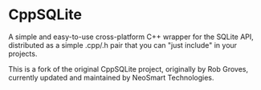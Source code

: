 # CppSQLite

A simple and easy-to-use cross-platform C++ wrapper for the SQLite API, distributed as a simple .cpp/.h pair that you can "just include" in your projects.

This is a fork of the original CppSQLite project, originally by Rob Groves, currently updated and maintained by NeoSmart Technologies.
